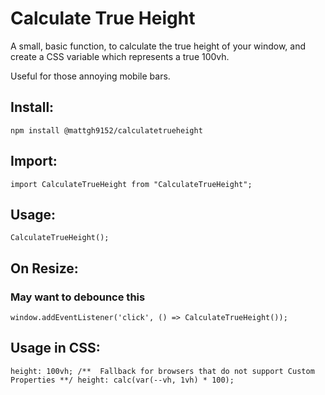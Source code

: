 # Calculate True Height

A small, basic function, to calculate the true height of your window, and create a CSS variable which represents a true 100vh.

Useful for those annoying mobile bars.

## Install:
`npm install @mattgh9152/calculatetrueheight`

## Import:
`import CalculateTrueHeight from "CalculateTrueHeight";`

## Usage:
`CalculateTrueHeight();`

## On Resize:
### May want to debounce this
`window.addEventListener('click', () => CalculateTrueHeight());`

## Usage in CSS:
`height: 100vh; /**  Fallback for browsers that do not support Custom Properties **/
height: calc(var(--vh, 1vh) * 100);`
